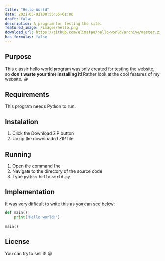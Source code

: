 ```yaml
---
title: "Hello World"
date: 2021-05-02T08:55:55+01:00
draft: false
description: A program for testing the site.
featured_image: /images/hello.png
download_url: https://github.com/elimatao/hello-world/archive/master.zip
has_formulas: false
---
```

## Purpose
This classic hello world program was only created for testing the website, so **don't waste your time installing it!** Rather look at the cool features of my website. 😀

## Requirements
This program needs Python to run.

## Instalation
1. Click the Download ZIP button
2. Unzip the downloaded ZIP file

## Running
1. Open the command line
2. Navigate to the directory of the source code
3. Type `python hello-world.py`

## Implementation
It was very difficult to write this as you can see below:

```python
def main():
	print("Hello world!")
	
main()
```

## License
You can try to sell it! 😀
